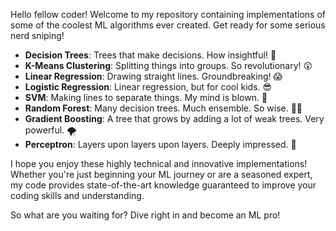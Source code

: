 Hello fellow coder! Welcome to my repository containing implementations of some of the coolest ML algorithms ever created. Get ready for some serious nerd sniping!

- **Decision Trees**: Trees that make decisions. How insightful! 🤯
- **K-Means Clustering**: Splitting things into groups. So revolutionary! 😲
- **Linear Regression**: Drawing straight lines. Groundbreaking! 😱
- **Logistic Regression**: Linear regression, but for cool kids. 😎
- **SVM**: Making lines to separate things. My mind is blown. 🤯
- **Random Forest**: Many decision trees. Much ensemble. So wise. 🧙‍♂️
- **Gradient Boosting**: A tree that grows by adding a lot of weak trees. Very powerful. 🌪️
- **Perceptron**: Layers upon layers upon layers. Deeply impressed. 💭

I hope you enjoy these highly technical and innovative implementations! Whether you're just beginning your ML journey or are a seasoned expert, my code provides state-of-the-art knowledge guaranteed to improve your coding skills and understanding.

So what are you waiting for? Dive right in and become an ML pro! 